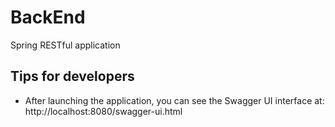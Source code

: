 # BackEnd
Spring RESTful application

## Tips for developers
* After launching the application, you can see the Swagger UI interface at:
http://localhost:8080/swagger-ui.html
